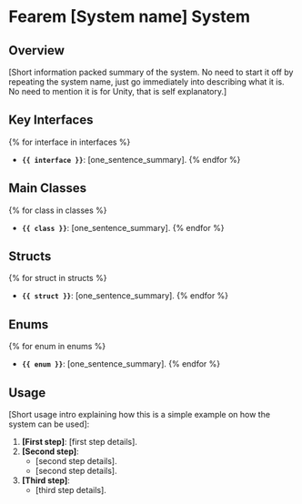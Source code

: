 # Fearem [System name] System

## Overview
[Short information packed summary of the system. No need to start it off by repeating the system name, just go immediately into describing what it is. No need to mention it is for Unity, that is self explanatory.]

## Key Interfaces
{% for interface in interfaces %}
- **`{{ interface }}`**: [one_sentence_summary].
  {% endfor %}

## Main Classes
{% for class in classes %}
- **`{{ class }}`**: [one_sentence_summary].
  {% endfor %}

## Structs
{% for struct in structs %}
- **`{{ struct }}`**: [one_sentence_summary].
  {% endfor %}

## Enums
{% for enum in enums %}
- **`{{ enum }}`**: [one_sentence_summary].
  {% endfor %}

## Usage

[Short usage intro explaining how this is a simple example on how the system can be used]:

1. **[First step]**: [first step details].
2. **[Second step]**:
   - [second step details].
   - [second step details].
3. **[Third step]**:
   - [third step details].